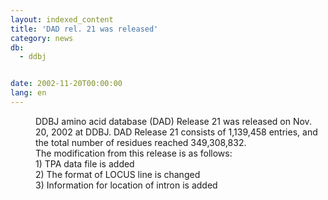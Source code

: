 ```yaml
---
layout: indexed_content
title: 'DAD rel. 21 was released'
category: news
db:
  - ddbj


date: 2002-11-20T00:00:00
lang: en
---
```


<dd>DDBJ amino acid database (DAD) Release 21 was released on Nov. 20, 2002 at DDBJ. DAD Release 21 consists of 1,139,458 entries, and the total number of residues reached 349,308,832.<br>The modification from this release is as follows:<br>
<dd>1) TPA data file is added<br>
<dd>2) The format of LOCUS line is changed<br>
<dd>3) Information for location of intron is added</dd>
</dd>
</dd>
</dd>

